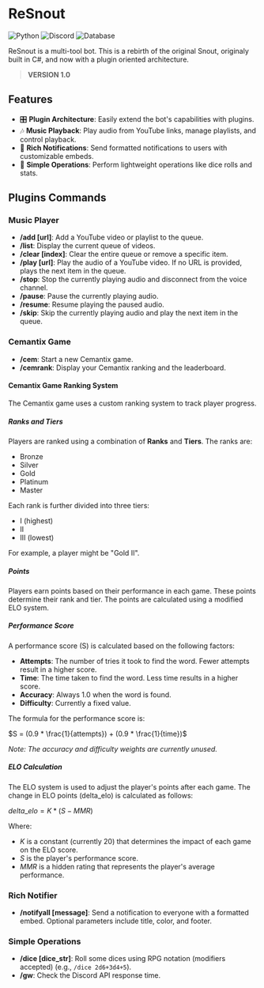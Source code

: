 # ReSnout

![Python](https://img.shields.io/badge/Python-FFD43B?style=for-the-badge&logo=python&logoColor=blue) ![Discord](https://img.shields.io/badge/Discord-5865F2?style=for-the-badge&logo=discord&logoColor=white) ![Database](https://img.shields.io/badge/Sqlite-003B57?style=for-the-badge&logo=sqlite&logoColor=white)

ReSnout is a multi-tool bot. This is a rebirth of the original Snout, originaly built in C#, and now with a plugin oriented architecture.

> **VERSION 1.0**

## Features

- 🎛️ **Plugin Architecture**: Easily extend the bot's capabilities with plugins.
- 🎶 **Music Playback**: Play audio from YouTube links, manage playlists, and control playback.
- 📢 **Rich Notifications**: Send formatted notifications to users with customizable embeds.
- 🎲 **Simple Operations**: Perform lightweight operations like dice rolls and stats.

## Plugins Commands

### Music Player

- **/add [url]**: Add a YouTube video or playlist to the queue.
- **/list**: Display the current queue of videos.
- **/clear [index]**: Clear the entire queue or remove a specific item.
- **/play [url]**: Play the audio of a YouTube video. If no URL is provided, plays the next item in the queue.
- **/stop**: Stop the currently playing audio and disconnect from the voice channel.
- **/pause**: Pause the currently playing audio.
- **/resume**: Resume playing the paused audio.
- **/skip**: Skip the currently playing audio and play the next item in the queue.

### Cemantix Game

- **/cem**: Start a new Cemantix game.
- **/cemrank**: Display your Cemantix ranking and the leaderboard.

#### Cemantix Game Ranking System

The Cemantix game uses a custom ranking system to track player progress.

##### Ranks and Tiers

Players are ranked using a combination of **Ranks** and **Tiers**. The ranks are:

- Bronze
- Silver
- Gold
- Platinum
- Master

Each rank is further divided into three tiers:

- I (highest)
- II
- III (lowest)

For example, a player might be "Gold II".

##### Points

Players earn points based on their performance in each game. These points determine their rank and tier. The points are calculated using a modified ELO system.

##### Performance Score

A performance score (S) is calculated based on the following factors:

- **Attempts**: The number of tries it took to find the word. Fewer attempts result in a higher score.
- **Time**: The time taken to find the word. Less time results in a higher score.
- **Accuracy**: Always 1.0 when the word is found.
- **Difficulty**: Currently a fixed value.

The formula for the performance score is:

$S = (0.9 * \frac{1}{attempts}) + (0.9 * \frac{1}{time})$

*Note: The accuracy and difficulty weights are currently unused.*

##### ELO Calculation

The ELO system is used to adjust the player's points after each game. The change in ELO points (delta_elo) is calculated as follows:

$delta\_elo = K * (S - MMR)$

Where:

- $K$ is a constant (currently 20) that determines the impact of each game on the ELO score.
- $S$ is the player's performance score.
- $MMR$ is a hidden rating that represents the player's average performance.

### Rich Notifier

- **/notifyall [message]**: Send a notification to everyone with a formatted embed. Optional parameters include title, color, and footer.

### Simple Operations

- **/dice [dice_str]**: Roll some dices using RPG notation (modifiers accepted) (e.g., `/dice 2d6+3d4+5`).
- **/gw**: Check the Discord API response time.
